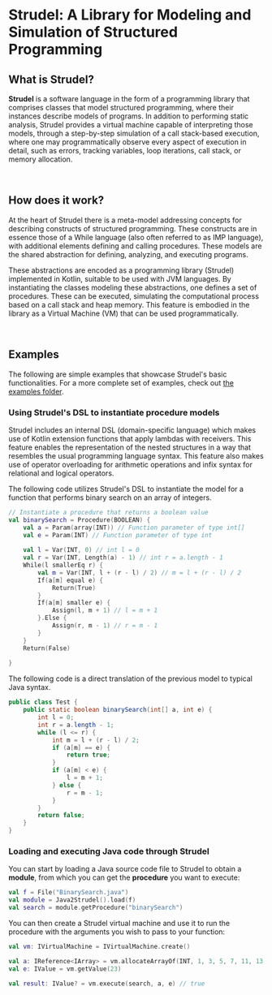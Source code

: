 # Strudel: A Library for Modeling and Simulation of Structured Programming

## What is Strudel?
**Strudel** is a software language in the form of a programming
library that comprises classes that model structured
programming, where their instances describe models of programs.
In addition to performing static analysis, Strudel provides
a virtual machine capable of interpreting those models,
through a step-by-step simulation of a call stack-based execution,
where one may programmatically observe every
aspect of execution in detail, such as errors, tracking variables,
loop iterations, call stack, or memory allocation.

<br>

## How does it work?
At the heart of Strudel there is a meta-model addressing concepts
for describing constructs of structured programming.
These constructs are in essence those of a While language
(also often referred to as IMP language), with additional
elements defining and calling procedures. These models are
the shared abstraction for defining, analyzing, and executing
programs.

These abstractions are encoded
as a programming library (Strudel) implemented in
Kotlin, suitable to be used with JVM languages. By instantiating
the classes modeling these abstractions, one defines a
set of procedures. These can be executed, simulating the computational
process based on a call stack and heap memory.
This feature is embodied in the library as a Virtual Machine
(VM) that can be used programmatically.

<br>

## Examples
The following are simple examples that showcase Strudel's basic functionalities. For a more complete set of examples,
check out [the examples folder](src/main/kotlin/pt/iscte/strudel/examples).

### Using Strudel's DSL to instantiate procedure models
Strudel includes an internal DSL (domain-specific language) which makes
use of Kotlin extension functions that apply lambdas with
receivers. This feature enables the representation of the nested
structures in a way that resembles the usual programming
language syntax. This feature also makes use of operator overloading
for arithmetic operations and infix syntax for relational
and logical operators.

The following code utilizes Strudel's DSL to instantiate the model for a function that performs binary search on an array of 
integers.
```kotlin
// Instantiate a procedure that returns a boolean value
val binarySearch = Procedure(BOOLEAN) {
    val a = Param(array(INT)) // Function parameter of type int[]
    val e = Param(INT) // Function parameter of type int
    
    val l = Var(INT, 0) // int l = 0
    val r = Var(INT, Length(a) - 1) // int r = a.length - 1
    While(l smallerEq r) {
        val m = Var(INT, l + (r - l) / 2) // m = l + (r - l) / 2
        If(a[m] equal e) {
            Return(True)
        }
        If(a[m] smaller e) {
            Assign(l, m + 1) // l = m + 1
        }.Else {
            Assign(r, m - 1) // r = m - 1
        }
    }
    Return(False)
    
}
```
The following code is a direct translation of the previous model to typical Java syntax.
```java
public class Test {
    public static boolean binarySearch(int[] a, int e) {
        int l = 0;
        int r = a.length - 1;
        while (l <= r) {
            int m = l + (r - l) / 2;
            if (a[m] == e) {
                return true;
            }
            if (a[m] < e) {
                l = m + 1;
            } else {
                r = m - 1;
            }
        }
        return false;
    }
}
```

### Loading and executing Java code through Strudel
You can start by loading a Java source code file to Strudel to obtain a **module**, from which you can get the 
**procedure** you want to execute:
```kotlin
val f = File("BinarySearch.java")
val module = Java2Strudel().load(f)
val search = module.getProcedure("binarySearch")
```
You can then create a Strudel virtual machine and use it to run the procedure with the arguments you wish to pass
to your function:

```kotlin
val vm: IVirtualMachine = IVirtualMachine.create()

val a: IReference<IArray> = vm.allocateArrayOf(INT, 1, 3, 5, 7, 11, 13, 17, 23, 27)
val e: IValue = vm.getValue(23)

val result: IValue? = vm.execute(search, a, e) // true
```
